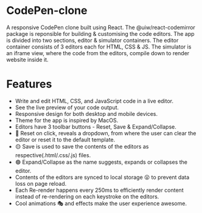 # CodePen-clone
A responsive CodePen clone built using React. The @uiw/react-codemirror package is reponsible for building & customising the code editors. The app is divided into two sections, editor & simulator containers. The editor container consists of 3 editors each for HTML, CSS & JS. The simulator is an iframe view, where the code from the editors, compile down to render website inside it.

# Features
<ul> 
  <li>Write and edit HTML, CSS, and JavaScript code in a live editor.
  <li>See the live preview of your code output.</li>
  <li>Responsive design for both desktop and mobile devices.</li>
  <li>Theme for the app is inspired by MacOS.</li>
  <li>Editors have 3 toolbar buttons - Reset, Save & Expand/Collapse.</li>
  <li>🔴 Reset on click, reveals a dropdown, from where the user can clear the editor or reset it to the default template.</li>
  <li>🟡 Save is used to save the contents of the editors as respective(.html/.css/.js) files.</li>
  <li>🟢 Expand/Collapse as the name suggests, expands or collapses the editor.</li>
  <li>Contents of the editors are synced to local storage 😮 to prevent data loss on page reload.</li>
  <li>Each Re-render happens every 250ms to efficiently render content instead of re-rendering on each keystroke on the editors.</li>
  <li>Cool animations 🎭 and effects make the user experience awesome.</li></li>
</ul>
